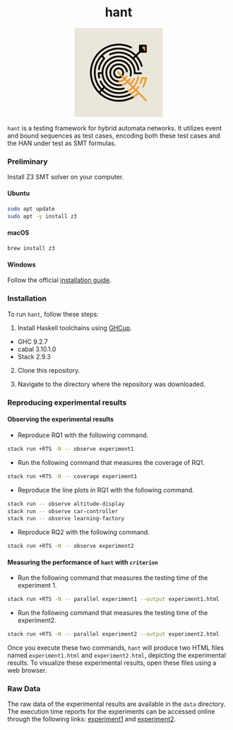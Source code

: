 <h1 align="center">
  hant
</h1>
<p align="center">
  <img src="./img/logo.png" width="200" />
</p>

`hant` is a testing framework for hybrid automata networks. It utilizes event and bound sequences as test cases, encoding both these test cases and the HAN under test as SMT formulas. 

### Preliminary

Install Z3 SMT solver on your computer.

#### Ubuntu
```bash
sudo apt update
sudo apt -y install z3
```

#### macOS
```bash
brew install z3
```

#### Windows
Follow the official [installation guide](https://github.com/Z3Prover/z3).

### Installation

To run `hant`, follow these steps:
1. Install Haskell toolchains using [GHCup](https://www.haskell.org/ghcup/).
  - GHC 9.2.7
  - cabal 3.10.1.0
  - Stack 2.9.3

2. Clone this repository.


3. Navigate to the directory where the repository was downloaded.
### Reproducing experimental results

#### Observing the experimental results

- Reproduce RQ1 with the following command.
```bash
stack run +RTS -N -- observe experiment1
```

- Run the following command that measures the coverage of RQ1.

```bash
stack run +RTS -N -- coverage experiment1
```

- Reproduce the line plots in RQ1 with the following command.

```bash
stack run -- observe altitude-display
stack run -- observe car-controller
stack run -- observe learning-factory
```

- Reproduce RQ2 with the following command.
```bash
stack run +RTS -N -- observe experiment2
```



#### Measuring the performance of `hant` with `criterion`

- Run the following command that measures the testing time of the experiment 1.
```bash
stack run +RTS -N -- parallel experiment1 --output experiment1.html
```
- Run the following command that measures the testing time of the experiment2.
```bash
stack run +RTS -N -- parallel experiment2 --output experiment2.html
```

Once you execute these two commands, `hant` will produce two HTML files named `experiment1.html` and `experiment2.html`,  depicting the experimental results.
To visualize these experimental results, open these files using a web browser.

### Raw Data

The raw data of the experimental results are available in the `data` directory.
The execution time reports for the experiments can be accessed online through the following links: [experiment1](https://fm24-hant.github.io/Hant/experiment1) and [experiment2](https://fm24-hant.github.io/Hant/experiment2).

